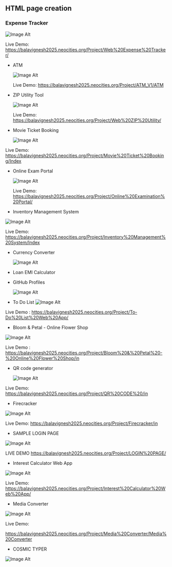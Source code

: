 ## HTML page creation      
### Expense Tracker
   
   ![Image Alt](https://github.com/Bala-6478/HTML/blob/aa45c719632cceca2f4b782f4838086163cc15ad/Screenshot%20(44).png)
  
  Live Demo:
  https://balavignesh2025.neocities.org/Project/Web%20Expense%20Tracker/
* ATM
  
  ![Image Alt](https://github.com/Bala-6478/HTML/blob/main/ATM/Screenshot%20(43).png)
  
  Live Demo:
  https://balavignesh2025.neocities.org/Project/ATM_V1/ATM
* ZIP Utility Tool
  
   ![Image Alt](https://github.com/Bala-6478/HTML/blob/5ece052b6f84f2db13730c004ce04c7929d20238/Screenshot%20(45).png)

  Live Demo:
  https://balavignesh2025.neocities.org/Project/Web%20ZIP%20Utility/
* Movie Ticket Booking

   ![Image Alt](https://github.com/Bala-6478/HTML/blob/8d6b6258843e32f458b0721b2fa1081c24bc4536/Screenshot%20(48).png)

Live Demo:
https://balavignesh2025.neocities.org/Project/Movie%20Ticket%20Booking/Index
  
* Online Exam Portal

  ![Image Alt](https://github.com/Bala-6478/HTML/blob/baff62a78dd43d3441cb76aff2502cc8d68abf96/Screenshot%20(50).png)

  Live Demo:
  https://balavignesh2025.neocities.org/Project/Online%20Examination%20Portal/
* Inventory Management System

![Image Alt](https://github.com/Bala-6478/HTML/blob/a9831a0751730136497aab6fd33ed02378a59245/Inventory%20Management%20System/Screenshot%20(54).png)

Live Demo:
https://balavignesh2025.neocities.org/Project/Inventory%20Management%20System/Index
 
* Currency Converter

  ![Image Alt](https://github.com/Bala-6478/HTML/blob/main/Currency%20Converter/Screenshot%20(81).png)
* Loan EMI Calculator
* GitHub Profiles

  ![Image Alt](https://github.com/Bala-6478/HTML/blob/f322fecd0583d4136e99dd03638f348bced21d54/Screenshot%20(49).png)
* To Do List
 ![Image Alt](https://github.com/Bala-6478/HTML/blob/86fe496a58f8563f859ec7429e345d33461f8491/Screenshot%20(47).png)

Live Demo :
https://balavignesh2025.neocities.org/Project/To-Do%20List%20Web%20App/

* Bloom & Petal - Online Flower Shop

![Image Alt](https://github.com/Bala-6478/HTML/blob/190b5b45e12b6bf27b20fb36092917abc3d80279/Bloom%20%26%20Petal%20-%20Online%20Flower%20Shop/Screenshot%20(58).png)

Live Demo :
https://balavignesh2025.neocities.org/Project/Bloom%20&%20Petal%20-%20Online%20Flower%20Shop/in

* QR code generator

  ![Image Alt](https://github.com/Bala-6478/HTML/blob/2e8341542ca21f891697d92f451514fcfc7692c5/Screenshot%20(52).png)

Live Demo:
https://balavignesh2025.neocities.org/Project/QR%20CODE%20/in
* Firecracker

![Image Alt](https://github.com/Bala-6478/HTML/blob/2d21222d835e8fb0b89a3a15b901ada8a4f5e317/Firecracker/Screenshot%20(53).png)

Live Demo:
https://balavignesh2025.neocities.org/Project/Firecracker/in

* SAMPLE LOGIN PAGE 

![Image Alt](https://github.com/Bala-6478/HTML/blob/e8bd41aadc9726a54c1b87cedf7429a584d9f571/LOGIN%20PAGE/Screenshot%20(56).png)

LIVE DEMO 
https://balavignesh2025.neocities.org/Project/LOGIN%20PAGE/

* Interest Calculator Web App

 ![Image Alt](https://github.com/Bala-6478/HTML/blob/a5d5af6e6c3e8bb94b68b9db0e04a79083ba87dc/Interest%20Calculator%20Web%20App/Screenshot%20(59).png)
 
Live Demo:
https://balavignesh2025.neocities.org/Project/Interest%20Calculator%20Web%20App/

* Media Converter

![Image Alt](https://github.com/Bala-6478/HTML/blob/eaccd7ec95baaf8bb36325f2ccf4db7fbc8d6e38/Media%20Converter/Screenshot%20(61).png)

Live Demo:

https://balavignesh2025.neocities.org/Project/Media%20Converter/Media%20Converter

* COSMIC TYPER
  
![Image Alt](https://github.com/Bala-6478/HTML/blob/aaf55bc450fb3226459d902a1da78f1ea945ba90/COSMIC%20TYPER/Screenshot%20(63).png)
  




  
  
  
  


  

